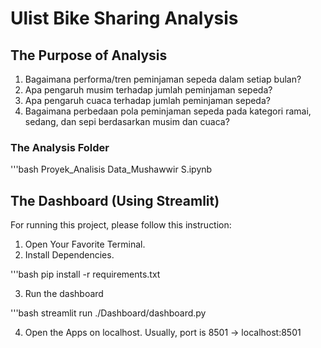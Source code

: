 # Ulist Bike Sharing Analysis

## The Purpose of Analysis
1. Bagaimana performa/tren peminjaman sepeda dalam setiap bulan?
2. Apa pengaruh musim terhadap jumlah peminjaman sepeda?
3. Apa pengaruh cuaca terhadap jumlah peminjaman sepeda?
4. Bagaimana perbedaan pola peminjaman sepeda pada kategori ramai, sedang, dan sepi berdasarkan musim dan cuaca?

### The Analysis Folder
'''bash
Proyek_Analisis Data_Mushawwir S.ipynb

## The Dashboard (Using Streamlit)
For running this project, please follow this instruction:
1. Open Your Favorite Terminal.
2. Install Dependencies.

'''bash
pip install -r requirements.txt

3. Run the dashboard

'''bash
streamlit run ./Dashboard/dashboard.py

4. Open the Apps on localhost.
Usually, port is 8501 -> localhost:8501
